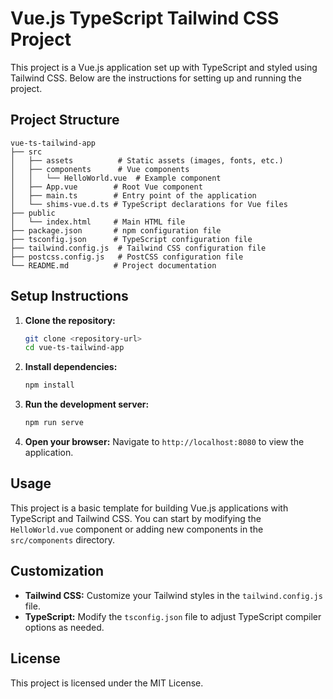 # Vue.js TypeScript Tailwind CSS Project

This project is a Vue.js application set up with TypeScript and styled using Tailwind CSS. Below are the instructions for setting up and running the project.

## Project Structure

```
vue-ts-tailwind-app
├── src
│   ├── assets          # Static assets (images, fonts, etc.)
│   ├── components      # Vue components
│   │   └── HelloWorld.vue  # Example component
│   ├── App.vue        # Root Vue component
│   ├── main.ts        # Entry point of the application
│   └── shims-vue.d.ts # TypeScript declarations for Vue files
├── public
│   └── index.html     # Main HTML file
├── package.json       # npm configuration file
├── tsconfig.json      # TypeScript configuration file
├── tailwind.config.js  # Tailwind CSS configuration file
├── postcss.config.js   # PostCSS configuration file
└── README.md          # Project documentation
```

## Setup Instructions

1. **Clone the repository:**
   ```bash
   git clone <repository-url>
   cd vue-ts-tailwind-app
   ```

2. **Install dependencies:**
   ```bash
   npm install
   ```

3. **Run the development server:**
   ```bash
   npm run serve
   ```

4. **Open your browser:**
   Navigate to `http://localhost:8080` to view the application.

## Usage

This project is a basic template for building Vue.js applications with TypeScript and Tailwind CSS. You can start by modifying the `HelloWorld.vue` component or adding new components in the `src/components` directory.

## Customization

- **Tailwind CSS:** Customize your Tailwind styles in the `tailwind.config.js` file.
- **TypeScript:** Modify the `tsconfig.json` file to adjust TypeScript compiler options as needed.

## License

This project is licensed under the MIT License.